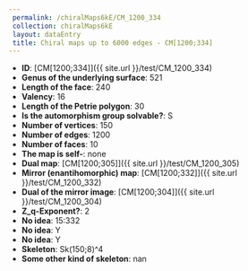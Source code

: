 ```yaml
--- 
 permalink: /chiralMaps6kE/CM_1200_334 
 collection: chiralMaps6kE
 layout: dataEntry
 title: Chiral maps up to 6000 edges - CM[1200;334]
---
```


- **ID**: [CM[1200;334]]({{ site.url }}/test/CM_1200_334)
- **Genus of the underlying surface**: 521
- **Length of the face**: 240
- **Valency**: 16
- **Length of the Petrie polygon**: 30
- **Is the automorphism group solvable?**: S
- **Number of vertices**: 150
- **Number of edges**: 1200
- **Number of faces**: 10
- **The map is self-**: none
- **Dual map**: [CM[1200;305]]({{ site.url }}/test/CM_1200_305)
- **Mirror (enantihomorphic) map**: [CM[1200;332]]({{ site.url }}/test/CM_1200_332)
- **Dual of the mirror image**: [CM[1200;304]]({{ site.url }}/test/CM_1200_304)
- **Z_q-Exponent?**: 2
- **No idea**:  15:332
- **No idea**: Y
- **No idea**: Y
- **Skeleton**: Sk(150;8)^4
- **Some other kind of skeleton**: nan
